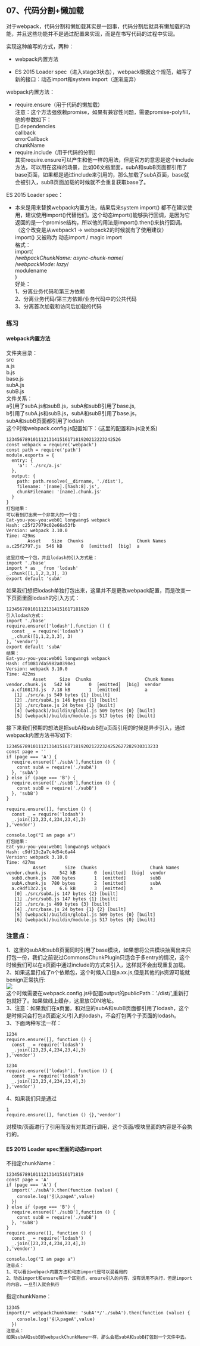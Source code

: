 ## 07、代码分割+懒加载

对于webpack，代码分割和懒加载其实是一回事，代码分割后就具有懒加载的功能，并且这些功能并不是通过配置来实现，而是在书写代码的过程中实现。

实现这种编写的方式，两种：

- webpack内置方法
    
- ES 2015 Loader spec（进入stage3状态），webpack根据这个规范，编写了新的接口：动态import和system import（逐渐废弃）
    

webpack内置方法：

- require.ensure（用于代码的懒加载）  
    注意：这个方法强依赖promise，如果有兼容性问题，需要promise-polyfill，他的参数如下：  
    \[\].dependencies  
    callback  
    errorCallback  
    chunkName
- require.include（用于代码的分割）  
    其实require.ensure可以产生和他一样的用法，但是官方的意思是这个include方法，可以用在这样的场景，比如06文档里面，subA和subB页面都引用了base页面，如果都是通过include来引用的，那么加载了subA页面，base就会被引入，subB页面加载的时候就不会重复获取base了。

ES 2015 Loader spec：

- 本来是用来替换webpack内置方法，结果后来system import() 都不在建议使用，建议使用import()代替他们。这个动态import()能够执行回调，是因为它返回的是一个promise结构，所以他的用法是import().then()来执行回调。 （这个改变是从webpack1 -> webpack2的时候就有了使用建议）  
    import() 又被称为 动态import / magic import  
    格式：  
    import(  
    /_webpackChunkName: async-chunk-name_/  
    /_webpackMode: lazy_/  
    modulename  
    )  
    好处：  
    1、分离业务代码和第三方依赖  
    2、分离业务代码/第三方依赖/业务代码中的公共代码  
    3、分离首次加载和访问后加载的代码

### 练习

#### webpack内置方法

文件夹目录：  
src  
a.js  
b.js  
base.js  
subA.js  
subB.js  
文件关系：  
a引用了subA.js和subB.js，subA和subB引用了base.js,  
b引用了subA.js和subB.js，subA和subB引用了base.js，  
subA和subB页面都引用了lodash  
这个时候webpack.config.js配置如下：(这里的配置和b.js没关系)

```
1234567891011121314151617181920212223242526
const webpack = require('webpack')
const path = require('path')
module.exports = {
  entry: {
    'a': './src/a.js'
  },
  output: {
    path: path.resolve(__dirname, './dist'),
    filename: '[name].[hash:8].js',
    chunkFilename: '[name].chunk.js'
  }
}
打包结果：
可以看到打出来一个非常大的一个包：
Eat-you-you-you:web01 longwang$ webpack
Hash: c25f27979c02e66a53fb
Version: webpack 3.10.0
Time: 429ms
        Asset    Size  Chunks                    Chunk Names
a.c25f2797.js  546 kB       0  [emitted]  [big]  a

这里打成一个包，并且lodash的引入方式是：
import './base'
import * as _ from 'lodash'
_.chunk([1,1,2,3,3], 3)
export default 'subA'

```

如果我们想把lodash单独打包出来，这里并不是更改webpack配置，而是改变一下页面里面lodash的引入方式：

```
1234567891011121314151617181920
引入lodash方式：
import './base'
require.ensure(['lodash'],function () {
  const _ = require('lodash')
  _.chunk([1,1,2,3,3], 3)
}, 'vendor')
export default 'subA'
结果：
Eat-you-you-you:web01 longwang$ webpack
Hash: cf10817da5982a0390e1
Version: webpack 3.10.0
Time: 422ms
          Asset     Size  Chunks                    Chunk Names
vendor.chunk.js   542 kB       0  [emitted]  [big]  vendor
  a.cf10817d.js  7.18 kB       1  [emitted]         a
   [1] ./src/a.js 549 bytes {1} [built]
   [2] ./src/subA.js 146 bytes {1} [built]
   [3] ./src/base.js 24 bytes {1} [built]
   [4] (webpack)/buildin/global.js 509 bytes {0} [built]
   [5] (webpack)/buildin/module.js 517 bytes {0} [built]

```

接下来我们预期的想法是把subA和subB在a页面引用的时候是异步引入，通过webpack内置方法书写如下:

```
123456789101112131415161718192021222324252627282930313233
const page = ''
if (page === 'A') {
  reuqire.ensure(['./subA'],function () {
    const subA = require('./subA')
  }, 'subA')
} else if (page === 'B') {
  require.ensure(['./subB'],function () {
    const subB = require('./subB')
  }, 'subB')
}

require.ensure([], function () {
  const _ = require('lodash')
  _.join([23,23,4,234,23,4],3)
},'vendor')

console.log("I am page a")
打包结果：
Eat-you-you-you:web01 longwang$ webpack
Hash: c9df13c2a7c4d54c6a44
Version: webpack 3.10.0
Time: 427ms
          Asset       Size  Chunks                    Chunk Names
vendor.chunk.js     542 kB       0  [emitted]  [big]  vendor
  subB.chunk.js  780 bytes       1  [emitted]         subB
  subA.chunk.js  780 bytes       2  [emitted]         subA
  a.c9df13c2.js     6.6 kB       3  [emitted]         a
   [0] ./src/subA.js 147 bytes {2} [built]
   [1] ./src/subB.js 147 bytes {1} [built]
   [2] ./src/a.js 499 bytes {3} [built]
   [4] ./src/base.js 24 bytes {1} {2} [built]
   [5] (webpack)/buildin/global.js 509 bytes {0} [built]
   [6] (webpack)/buildin/module.js 517 bytes {0} [built]

```

### 注意点：

1、这里的subA和subB页面同时引用了base模块，如果想将公共模块抽离出来只打包一份，我们之前说过CommonsChunkPlugin只适合于多entry的情况，这个时候我们可以在a页面中通过include的方式来引入，这样就不会出现重复加载。  
2、如果这里打成了n个依赖包，这个时候入口是a.xx.js,但是其他的js资源可能就benign正常执行:  
![](./a347196e-ff5e-45a3-93d1-60c63cd0c0cf.png)  
这个时候需要在webpack.config.js中配置output的publicPath：’./dist/’,重新打包就好了。如果做线上缓存，这里放CDN地址。  
3、注意：如果我们在a页面，和对应的subA和subB页面都引用了lodash，这个是时候只会打包a页面定义/引入的lodash，不会打包两个子页面的lodash。  
3、下面两种写法一样：

```
1234
require.ensure([], function () {
  const _ = require('lodash')
  _.join([23,23,4,234,23,4],3)
},'vendor')

```

```
1234
require.ensure(['lodash'], function () {
  const _ = require('lodash')
  _.join([23,23,4,234,23,4],3)
},'vendor')

```

4、如果我们只是通过

```
1
require.ensure([], function () {},'vendor')

```

对模块/页面进行了引用而没有对其进行调用，这个页面/模块里面的内容是不会执行的。

#### ES 2015 Loader spec里面的动态import

不指定chunkName：

```
12345678910111213141516171819
const page = 'A'
if (page === 'A') {
  import('./subA').then(function (value) {
    console.log('引入pageA',value)
  })
} else if (page === 'B') {
  require.ensure(['./subB'],function () {
    const subB = require('./subB')
  }, 'subB')
}
require.ensure([], function () {
  const _ = require('lodash')
  _.join([23,23,4,234,23,4],3)
},'vendor')

console.log("I am page a")
注意点：
1、可以看出webpack内置方法和动态import是可以混着用的
2、动态import和ensure有一个区别点，ensure引入的内容，没有调用不执行，但是import的内容，一旦引入就会执行

```

指定chunkName：

```
12345
import(/* webpackChunkName: 'subA'*/'./subA').then(function (value) {
    console.log('引入pageA',value)
  })
注意点：
如果subA和subB的webpackChunkName一样，那么会把subA和subB打包到一个文件中去。
```